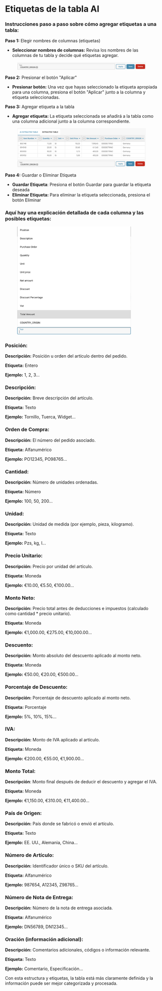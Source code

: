 # Etiquetas de la tabla AI

### Instrucciones paso a paso sobre cómo agregar etiquetas a una tabla:

**Paso 1:** Elegir nombres de columnas (etiquetas)

* **Seleccionar nombres de columnas:** Revisa los nombres de las columnas de tu tabla y decide qué etiquetas agregar.

<figure><img src="../../../.gitbook/assets/ai-table-tags1.png" alt=""><figcaption></figcaption></figure>

**Paso 2:** Presionar el botón "Aplicar"

* **Presionar botón:** Una vez que hayas seleccionado la etiqueta apropiada para una columna, presiona el botón "Aplicar" junto a la columna y etiqueta seleccionadas.

**Paso 3:** Agregar etiqueta a la tabla

* **Agregar etiqueta:** La etiqueta seleccionada se añadirá a la tabla como una columna adicional junto a la columna correspondiente.

<figure><img src="../../../.gitbook/assets/ai-table-tags2.png" alt=""><figcaption></figcaption></figure>

**Paso 4:** Guardar o Eliminar Etiqueta

* **Guardar Etiqueta**: Presiona el botón Guardar para guardar la etiqueta deseada
* **Eliminar Etiqueta:** Para eliminar la etiqueta seleccionada, presiona el botón Eliminar

### Aquí hay una explicación detallada de cada columna y las posibles etiquetas:

<figure><img src="../../../.gitbook/assets/ai-table-tags3.png" alt="" width="375"><figcaption></figcaption></figure>

### **Posición:**

**Descripción:** Posición u orden del artículo dentro del pedido.

**Etiqueta:** Entero

**Ejemplo:** 1, 2, 3...

### **Descripción:**

**Descripción:** Breve descripción del artículo.

**Etiqueta:** Texto

**Ejemplo:** Tornillo, Tuerca, Widget...

### Orden de Compra:

**Descripción:** El número del pedido asociado.

**Etiqueta:** Alfanumérico

**Ejemplo:** PO12345, PO98765...

### Cantidad:

**Descripción:** Número de unidades ordenadas.

**Etiqueta:** Número

**Ejemplo:** 100, 50, 200...

### Unidad:

**Descripción:** Unidad de medida (por ejemplo, pieza, kilogramo).

**Etiqueta:** Texto

**Ejemplo:** Pzs, kg, l...

### Precio Unitario:

**Descripción:** Precio por unidad del artículo.

**Etiqueta:** Moneda

**Ejemplo:** €10.00, €5.50, €100.00...

### Monto Neto:

**Descripción:** Precio total antes de deducciones e impuestos (calculado como cantidad \* precio unitario).

**Etiqueta:** Moneda

**Ejemplo:** €1,000.00, €275.00, €10,000.00...

### Descuento:

**Descripción:** Monto absoluto del descuento aplicado al monto neto.

**Etiqueta:** Moneda

**Ejemplo:** €50.00, €20.00, €500.00...

### Porcentaje de Descuento:

**Descripción:** Porcentaje de descuento aplicado al monto neto.

**Etiqueta:** Porcentaje

**Ejemplo:** 5%, 10%, 15%...

### IVA:

**Descripción:** Monto de IVA aplicado al artículo.

**Etiqueta:** Moneda

**Ejemplo:** €200.00, €55.00, €1,900.00...

### Monto Total:

**Descripción**: Monto final después de deducir el descuento y agregar el IVA.

**Etiqueta:** Moneda

**Ejemplo:** €1,150.00, €310.00, €11,400.00...

### País de Origen:

**Descripción:** País donde se fabricó o envió el artículo.

**Etiqueta:** Texto

**Ejemplo:** EE. UU., Alemania, China...

### Número de Artículo:

**Descripción:** Identificador único o SKU del artículo.

**Etiqueta:** Alfanumérico

**Ejemplo:** 987654, A12345, Z98765...

### Número de Nota de Entrega:

**Descripción:** Número de la nota de entrega asociada.

**Etiqueta:** Alfanumérico

**Ejemplo:** DN56789, DN12345...

### Oración (información adicional):

**Descripción:** Comentarios adicionales, códigos o información relevante.

**Etiqueta:** Texto

**Ejemplo:** Comentario, Especificación...

Con esta estructura y etiquetas, la tabla está más claramente definida y la información puede ser mejor categorizada y procesada.
